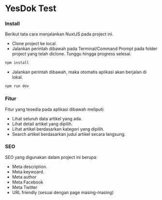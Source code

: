 # YesDok Test

### Install

Berikut tata cara menjalankan NuxtJS pada project ini.
- Clone project ke local.
- Jalankan perintah dibawah pada Terminal/Command Prompt pada folder project yang telah diclone. Tunggu hingga progress selesai.
```sh
npm install
```
- Jalankan perintah dibawah, maka otomatis aplikasi akan berjalan di lokal.
```sh
npm run dev
```

### Fitur

Fitur yang tesedia pada aplikasi dibawah meliputi:
- Lihat seluruh data artikel yang ada.
- Lihat detail artikel yang dipilih.
- Lihat artikel berdasarkan kategori yang dipilih.
- Search artikel berdasarkan judul artikel secara langsung.

### SEO

SEO yang digunakan dalam project ini berupa:
- Meta description.
- Meta keywoard.
- Meta author
- Meta Facebook
- Meta Twitter
- URL friendly (sesuai dengan page masing-masing)